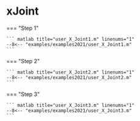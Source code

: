 # xJoint

=== "Step 1"

    ``` matlab title="user_X_Joint1.m" linenums="1"
    --8<-- "examples/examples2021/user_X_Joint1.m"
    ```

=== "Step 2"

    ``` matlab title="user_X_Joint2.m" linenums="1"
    --8<-- "examples/examples2021/user_X_Joint2.m"
    ```

=== "Step 3"

    ``` matlab title="user_X_Joint3.m" linenums="1"
    --8<-- "examples/examples2021/user_X_Joint3.m"
    ```

